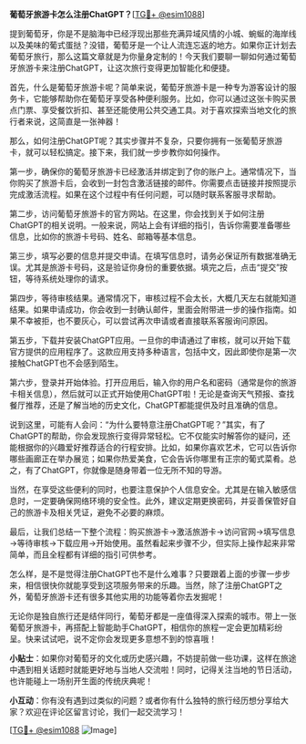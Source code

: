 **葡萄牙旅游卡怎么注册ChatGPT？**[[TG💪+ @esim1088](https://t.me/s/esim1088)]

提到葡萄牙，你是不是脑海中已经浮现出那些充满异域风情的小城、蜿蜒的海岸线以及美味的葡式蛋挞？没错，葡萄牙是一个让人流连忘返的地方。如果你正计划去葡萄牙旅行，那么这篇文章就是为你量身定制的！今天我们要聊一聊如何通过葡萄牙旅游卡来注册ChatGPT，让这次旅行变得更加智能化和便捷。

首先，什么是葡萄牙旅游卡呢？简单来说，葡萄牙旅游卡是一种专为游客设计的服务卡，它能够帮助你在葡萄牙享受各种便利服务。比如，你可以通过这张卡购买景点门票、享受餐饮折扣、甚至还能使用公共交通工具。对于喜欢探索当地文化的旅行者来说，这简直是一张神器！

那么，如何注册ChatGPT呢？其实步骤并不复杂，只要你拥有一张葡萄牙旅游卡，就可以轻松搞定。接下来，我们就一步步教你如何操作。

第一步，确保你的葡萄牙旅游卡已经激活并绑定到了你的账户上。通常情况下，当你购买了旅游卡后，会收到一封包含激活链接的邮件。你需要点击链接并按照提示完成激活流程。如果在这个过程中有任何问题，可以随时联系客服寻求帮助。

第二步，访问葡萄牙旅游卡的官方网站。在这里，你会找到关于如何注册ChatGPT的相关说明。一般来说，网站上会有详细的指引，告诉你需要准备哪些信息，比如你的旅游卡号码、姓名、邮箱等基本信息。

第三步，填写必要的信息并提交申请。在填写信息时，请务必保证所有数据准确无误。尤其是旅游卡号码，这是验证你身份的重要依据。填完之后，点击“提交”按钮，等待系统处理你的请求。

第四步，等待审核结果。通常情况下，审核过程不会太长，大概几天左右就能知道结果。如果申请成功，你会收到一封确认邮件，里面会附带进一步的操作指南。如果不幸被拒，也不要灰心，可以尝试再次申请或者直接联系客服询问原因。

第五步，下载并安装ChatGPT应用。一旦你的申请通过了审核，就可以开始下载官方提供的应用程序了。这款应用支持多种语言，包括中文，因此即使你是第一次接触ChatGPT也不会感到陌生。

第六步，登录并开始体验。打开应用后，输入你的用户名和密码（通常是你的旅游卡相关信息），然后就可以正式开始使用ChatGPT啦！无论是查询天气预报、查找餐厅推荐，还是了解当地的历史文化，ChatGPT都能提供及时且准确的信息。

说到这里，可能有人会问：“为什么要特意注册ChatGPT呢？”其实，有了ChatGPT的帮助，你会发现旅行变得异常轻松。它不仅能实时解答你的疑问，还能根据你的兴趣爱好推荐适合的行程安排。比如，如果你喜欢艺术，它可以告诉你哪些画廊正在举办展览；如果你热爱美食，它会告诉你哪里有正宗的葡式菜肴。总之，有了ChatGPT，你就像是随身带着一位无所不知的导游。

当然，在享受这些便利的同时，也要注意保护个人信息安全。尤其是在输入敏感信息时，一定要确保网络环境的安全性。此外，建议定期更换密码，并妥善保管好自己的旅游卡及相关凭证，避免不必要的麻烦。

最后，让我们总结一下整个流程：购买旅游卡→激活旅游卡→访问官网→填写信息→等待审核→下载应用→开始使用。虽然看起来步骤不少，但实际上操作起来非常简单，而且全程都有详细的指引可供参考。

怎么样，是不是觉得注册ChatGPT也不是什么难事？只要跟着上面的步骤一步步来，相信很快你就能享受到这项服务带来的乐趣。当然，除了注册ChatGPT之外，葡萄牙旅游卡还有很多其他实用的功能等着你去发掘呢！

无论你是独自旅行还是结伴同行，葡萄牙都是一座值得深入探索的城市。带上一张葡萄牙旅游卡，再搭配上智能助手ChatGPT，相信你的旅程一定会更加精彩纷呈。快来试试吧，说不定你会发现更多意想不到的惊喜哦！

**小贴士**：如果你对葡萄牙的文化或历史感兴趣，不妨提前做一些功课，这样在旅途中遇到相关话题时就能更好地与当地人交流啦！同时，记得关注当地的节日活动，也许能碰上一场别开生面的传统庆典呢！

**小互动**：你有没有遇到过类似的问题？或者你有什么独特的旅行经历想分享给大家？欢迎在评论区留言讨论，我们一起交流学习！

[[TG💪+ @esim1088](https://t.me/s/esim1088) ![Image](https://i.postimg.cc/4NQfJmqS/Snipaste-2025-05-13-00-14-12.png)]